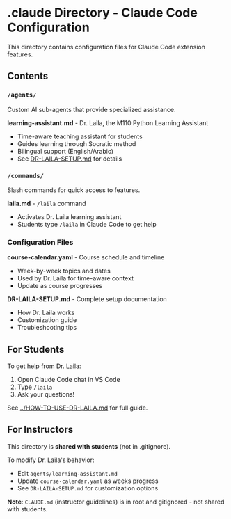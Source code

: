 # .claude Directory - Claude Code Configuration

This directory contains configuration files for Claude Code extension features.

## Contents

### `/agents/`
Custom AI sub-agents that provide specialized assistance.

**learning-assistant.md** - Dr. Laila, the M110 Python Learning Assistant
- Time-aware teaching assistant for students
- Guides learning through Socratic method
- Bilingual support (English/Arabic)
- See [DR-LAILA-SETUP.md](DR-LAILA-SETUP.md) for details

### `/commands/`
Slash commands for quick access to features.

**laila.md** - `/laila` command
- Activates Dr. Laila learning assistant
- Students type `/laila` in Claude Code to get help

### Configuration Files

**course-calendar.yaml** - Course schedule and timeline
- Week-by-week topics and dates
- Used by Dr. Laila for time-aware context
- Update as course progresses

**DR-LAILA-SETUP.md** - Complete setup documentation
- How Dr. Laila works
- Customization guide
- Troubleshooting tips

## For Students

To get help from Dr. Laila:
1. Open Claude Code chat in VS Code
2. Type `/laila`
3. Ask your questions!

See [../HOW-TO-USE-DR-LAILA.md](../HOW-TO-USE-DR-LAILA.md) for full guide.

## For Instructors

This directory is **shared with students** (not in .gitignore).

To modify Dr. Laila's behavior:
- Edit `agents/learning-assistant.md`
- Update `course-calendar.yaml` as weeks progress
- See `DR-LAILA-SETUP.md` for customization options

**Note**: `CLAUDE.md` (instructor guidelines) is in root and gitignored - not shared with students.
